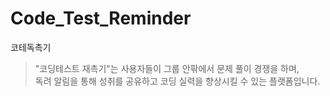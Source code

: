 # Code_Test_Reminder

코테독촉기

> "코딩테스트 재촉기"는 사용자들이 그룹 안팎에서 문제 풀이 경쟁을 하며,<br>
> 독려 알림을 통해 성취를 공유하고 코딩 실력을 향상시킬 수 있는 플랫폼입니다.
